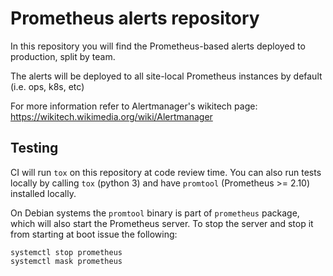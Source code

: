 Prometheus alerts repository
====

In this repository you will find the Prometheus-based alerts deployed to production, split by team.

The alerts will be deployed to all site-local Prometheus instances by default (i.e. ops, k8s, etc)

For more information refer to Alertmanager's wikitech page: https://wikitech.wikimedia.org/wiki/Alertmanager

Testing
----
CI will run `tox` on this repository at code review time. You can also run tests locally by calling `tox` (python 3) and have `promtool` (Prometheus >= 2.10) installed locally.

On Debian systems the `promtool` binary is part of `prometheus` package, which will also start the Prometheus server. To stop the server and stop it from starting at boot issue the following:

    systemctl stop prometheus
    systemctl mask prometheus
